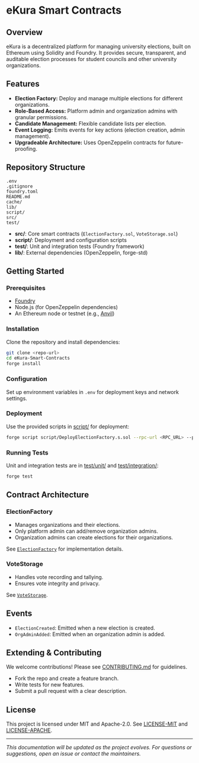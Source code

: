 # eKura Smart Contracts

## Overview

eKura is a decentralized platform for managing university elections, built on Ethereum using Solidity and Foundry. It provides secure, transparent, and auditable election processes for student councils and other university organizations.

## Features

- **Election Factory:** Deploy and manage multiple elections for different organizations.
- **Role-Based Access:** Platform admin and organization admins with granular permissions.
- **Candidate Management:** Flexible candidate lists per election.
- **Event Logging:** Emits events for key actions (election creation, admin management).
- **Upgradeable Architecture:** Uses OpenZeppelin contracts for future-proofing.

## Repository Structure

```
.env
.gitignore
foundry.toml
README.md
cache/
lib/
script/
src/
test/
```

- **src/**: Core smart contracts (`ElectionFactory.sol`, `VoteStorage.sol`)
- **script/**: Deployment and configuration scripts
- **test/**: Unit and integration tests (Foundry framework)
- **lib/**: External dependencies (OpenZeppelin, forge-std)

## Getting Started

### Prerequisites

- [Foundry](https://book.getfoundry.sh/)
- Node.js (for OpenZeppelin dependencies)
- An Ethereum node or testnet (e.g., [Anvil](https://book.getfoundry.sh/anvil/))

### Installation

Clone the repository and install dependencies:

```sh
git clone <repo-url>
cd eKura-Smart-Contracts
forge install
```

### Configuration

Set up environment variables in `.env` for deployment keys and network settings.

### Deployment

Use the provided scripts in [script/](script/) for deployment:

```sh
forge script script/DeployElectionFactory.s.sol --rpc-url <RPC_URL> --private-key <PRIVATE_KEY> --broadcast
```

### Running Tests

Unit and integration tests are in [test/unit/](test/unit/) and [test/integration/](test/integration/):

```sh
forge test
```

## Contract Architecture

### ElectionFactory

- Manages organizations and their elections.
- Only platform admin can add/remove organization admins.
- Organization admins can create elections for their organizations.

See [`ElectionFactory`](src/ElectionFactory.sol) for implementation details.

### VoteStorage

- Handles vote recording and tallying.
- Ensures vote integrity and privacy.

See [`VoteStorage`](src/VoteStorage.sol).

## Events

- `ElectionCreated`: Emitted when a new election is created.
- `OrgAdminAdded`: Emitted when an organization admin is added.

## Extending & Contributing

We welcome contributions! Please see [CONTRIBUTING.md](lib/forge-std/CONTRIBUTING.md) for guidelines.

- Fork the repo and create a feature branch.
- Write tests for new features.
- Submit a pull request with a clear description.

## License

This project is licensed under MIT and Apache-2.0. See [LICENSE-MIT](lib/forge-std/LICENSE-MIT) and [LICENSE-APACHE](lib/forge-std/LICENSE-APACHE).

---

_This documentation will be updated as the project evolves. For questions or suggestions, open an issue or contact the maintainers._